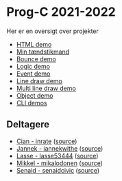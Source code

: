# Prog-C 2021-2022

Her er en oversigt over projekter

- [HTML demo](html-demo/) 
- [Min tændstikmand](stickman-demo/)
- [Bounce demo](bouncing-ball-demo/)
- [Logic demo](logic-demo/)
- [Event demo](event-demo/)
- [Line draw demo](line-draw-demo/)
- [Multi line draw demo](multi-line-draw-demo/)
- [Object demo](objects-demo/)
- [CLI demos](cli-demos/)

## Deltagere

- [Cian - inrate](https://inrate.github.io/) ([source](https://github.com/inrate/inrate.github.io))
- [Jannek - jannekwithe](https://jannekwithe.github.io/) ([source](https://github.com/jannekwithe/jannekwithe.github.io))
- [Lasse - lasse53444](https://lasse53444.github.io/) ([source](https://github.com/lasse53444/lasse53444.github.io))
- [Mikkel - mikalodonen](https://mikalodonen.github.io/) ([source](https://github.com/mikalodonen/mikalodonen.github.io))
- [Senaid - senaidcivic](https://senaidcivic.github.io/) ([source](https://github.com/senaidcivic/senaidcivic.github.io))
